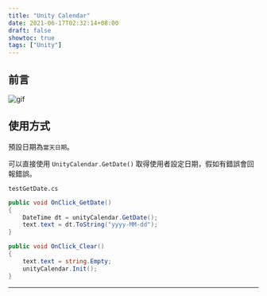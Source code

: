 ```yaml
---
title: "Unity Calendar"
date: 2021-06-17T02:32:14+08:00
draft: false
showtoc: true
tags: ["Unity"]
---
```


## 前言

![gif]

## 使用方式

預設日期為`當天日期`。

可以直接使用 `UnityCalendar.GetDate()` 取得使用者設定日期，假如有錯誤會回報錯誤。

`testGetDate.cs`

```csharp
public void OnClick_GetDate()
{
    DateTime dt = unityCalendar.GetDate();
    text.text = dt.ToString("yyyy-MM-dd");
}

public void OnClick_Clear()
{
    text.text = string.Empty;
    unityCalendar.Init();
}
```

______________________________________________________________________
[gif]:https://i.imgur.com/Pe4nXry.gif
